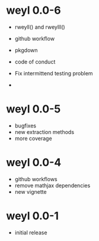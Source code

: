 # weyl 0.0-6

- rweyll() and rweylll()
- github workflow
- pkgdown
- code of conduct
- Fix intermittend testing problem

- 
# weyl 0.0-5

- bugfixes
- new extraction methods
- more coverage

# weyl 0.0-4

- github workflows
- remove mathjax dependencies
- new vignette


# weyl 0.0-1

- initial release
